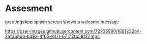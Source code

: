 # Assesment
 greetingsApp
 splash screen shows a welcome messsge 
 


https://user-images.githubusercontent.com/72235590/189123244-2af36bdb-b393-4f65-8411-67172fb58f27.mp4

